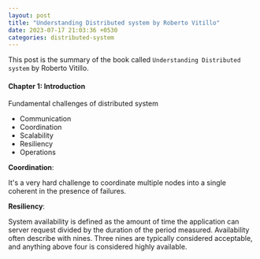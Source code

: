 ```yaml
---
layout: post
title: "Understanding Distributed system by Roberto Vitillo"
date: 2023-07-17 21:03:36 +0530
categories: distributed-system
---
```


This post is the summary of the book called `Understanding Distributed system` by Roberto Vitillo.

#### Chapter 1: Introduction

<p>Fundamental  challenges of distributed system </p>

* Communication
* Coordination
* Scalability
* Resiliency
* Operations

<b>Coordination</b>: <p> It's a very hard challenge to coordinate multiple nodes into a single coherent in the presence of failures. </p> 

<b>Resiliency</b>: <p> System availability is defined as the amount of time the application can server request divided by the duration of the period measured.
Availability often describe with nines. Three nines are typically considered acceptable, and anything above four is considered highly available.</p>







 
 